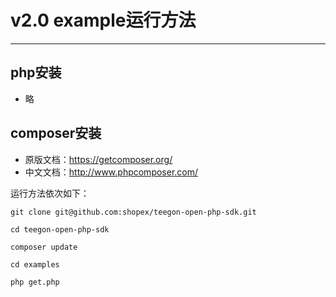 # v2.0 example运行方法 #
----------

## php安装 ##
- 略

## composer安装 ##

- 原版文档：https://getcomposer.org/
- 中文文档：http://www.phpcomposer.com/


运行方法依次如下：

```
git clone git@github.com:shopex/teegon-open-php-sdk.git

cd teegon-open-php-sdk

composer update

cd examples

php get.php

```
